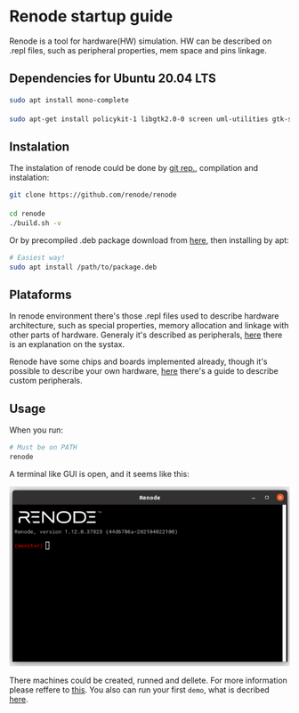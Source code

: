# Renode startup guide

Renode is a tool for hardware(HW) simulation. HW can be described on .repl files,
such as peripheral properties, mem space and pins linkage.

## Dependencies for Ubuntu 20.04 LTS

```sh
sudo apt install mono-complete

sudo apt-get install policykit-1 libgtk2.0-0 screen uml-utilities gtk-sharp2 libc6-dev gcc python3 python3-pip
```

## Instalation

The instalation of renode could be done by
 [git rep.](https://github.com/renode/renode/releases/tag/v1.12.0), compilation
 and instalation:

 ```sh
 git clone https://github.com/renode/renode

 cd renode
 ./build.sh -v
 ```

Or by precompiled .deb package download from [here](https://renode.io/#downloads), then installing by apt:

 ```sh
 # Easiest way!
 sudo apt install /path/to/package.deb
 ```

## Plataforms

In renode environment there's those .repl files used to describe hardware architecture, such as special properties, memory allocation and linkage with other parts of hardware. Generaly it's described as peripherals, [here](https://renode.readthedocs.io/en/latest/advanced/platform_description_format.html) there is an explanation on the systax.

Renode have some chips and boards implemented already, though it's possible to describe your own hardware, [here](https://renode.readthedocs.io/en/latest/advanced/writing-peripherals.html) there's a guide to describe custom peripherals.

## Usage

When you run:
```sh
# Must be on PATH
renode
```
A terminal like GUI is open, and it seems like this:

![](./img/renode_gui.png)

There machines could be created, runned and dellete. For more information please reffere to [this](https://renode.readthedocs.io/en/latest/introduction/using.html). You also can run your first `demo`, what is decribed [here](https://renode.readthedocs.io/en/latest/introduction/demo.html).
